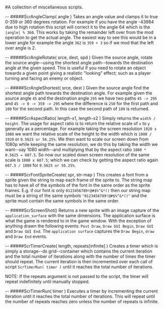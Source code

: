 #A collection of miscellaneous scripts.

--
#####ScrAngleClamp( angle )
Takes an angle value and clamps it to true 0-359 or 360 degrees rotation. For example if you have the angle -43984 due to high rotation this script will correct it to the angle 64 which is the `|angle| % 360`. This works by taking the remainder left over from the mod operation to get the actual angle. The easiest way to see this would be in a lower angle for example the angle `362` is `359 + 3` so if we mod that the left over angle is 2.

--
#####ScrAngleRotate( srce, dest, spd )
Given the source angle, rotate the source angle--using the shortest angle path--towards the destination angle at the given speed. This is useful if you need to rotate an object towards a given point giving a realistic "looking" effect; such as a player turning and facing an enemy or object.

--
#####ScrAngleShortest( srce, dest )
Given the source angle find the shortest angle path towards the destination angle. For example given the source angle `45` and the destination angle `295` we have two paths `45 -> 295` and `45 -> 0 -> 359 -> 295` where the difference is `250` for the first path and `109` for the second path. In this case the second path of `109` is returned.

--
#####ScrAspectRatio( length-x1, length-x2 )
Simply returns the `width / height`. The usage for aspect ratio is to return the relative scale of `x` to `y` generally as a percentage. For example taking the screen resolution `1920 x 1080` we want the relative scale of the height to the width which is `1080 / 1920` or `0.5625 or 56.25%`. We then want to scale our screen down from 1080p while keeping the same resolution, we do this by taking the width we want--say 1080 width--and multiplying that by the aspect ratio `1080 * 0.5625 = 607.5`. So now our scaled down screen resolution of the same scale is `1080 x 607.5`; which we can check by getting the aspect ratio again `607.5 / 1080` for `0.5625 or 56.25%`.

--
#####ScrFontSpriteCreate( spr, str-map )
This creates a font from a sprite given the string to map each frame of the sprite to. The string map has to have all of the symbols of the font in the same order as the sprite frames. E.g. if our font is only `0123456789!@#$%^&*()` then our string map must be a string of the same symbols `"0123456789!@#$%^&*()"` and the sprite must contain the same symbols in the same order.

--
#####ScrScreenShot()
Returns a new sprite with an image capture of the `application_surface` with the same dimensions. The application surface is what the game is rendered to in the game window. With the exception of anything drawn the following events: `Post Draw`, `Draw GUI Begin`, `Draw GUI` and `Draw GUI End`. The `application surface` captures the `Draw Begin`, `draw` and `Draw End` events.

--
#####ScrTimerCreate( length, repeats[infinite] )
Creates a timer which is simply a storage--ds grid--container which contains the current iteration and the total number of iterations along with the number of times the timer should repeat. The current iteration is then incremented over each call of script `ScrTimerRun( timer )` until it reaches the total number of iterations.

NOTE: If the repeats argument is not passed to the script, the timer will repeat indefinitely until manually stopped.

--
#####ScrTimerRun( timer )
Executes a timer by incrementing the current iteration until it reaches the total number of iterations. This will repeat until the number of repeats reaches zero unless the number of repeats is infinite.
